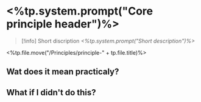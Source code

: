 # <%tp.system.prompt("Core principle header")%>
>[!info] Short discription
>*<%tp.system.prompt("Short description")%>*

<%tp.file.move("/Principles/principle-" + tp.file.title)%>

Wat does it mean practicaly?
- 

What if I didn't do this?
- 
